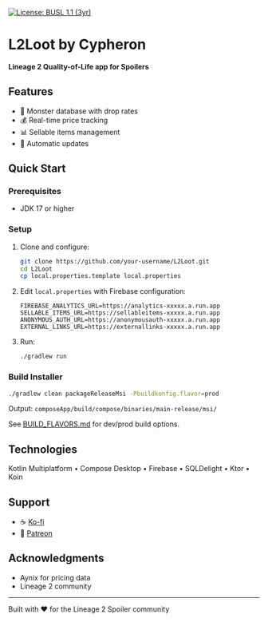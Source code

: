 [![License: BUSL 1.1 (3yr)](https://img.shields.io/badge/License-BUSL%201.1%20(3yr)-blue.svg)](https://mariadb.com/bsl11/)

# L2Loot by Cypheron

**Lineage 2 Quality-of-Life app for Spoilers**

## Features

- 🎯 Monster database with drop rates
- 💰 Real-time price tracking
- 📊 Sellable items management
- 🔄 Automatic updates

## Quick Start

### Prerequisites
- JDK 17 or higher

### Setup

1. Clone and configure:
   ```bash
   git clone https://github.com/your-username/L2Loot.git
   cd L2Loot
   cp local.properties.template local.properties
   ```

2. Edit `local.properties` with Firebase configuration:
   ```properties
   FIREBASE_ANALYTICS_URL=https://analytics-xxxxx.a.run.app
   SELLABLE_ITEMS_URL=https://sellableitems-xxxxx.a.run.app
   ANONYMOUS_AUTH_URL=https://anonymousauth-xxxxx.a.run.app
   EXTERNAL_LINKS_URL=https://externallinks-xxxxx.a.run.app
   ```

3. Run:
   ```bash
   ./gradlew run
   ```

### Build Installer

```bash
./gradlew clean packageReleaseMsi -Pbuildkonfig.flavor=prod
```

Output: `composeApp/build/compose/binaries/main-release/msi/`

See [BUILD_FLAVORS.md](BUILD_FLAVORS.md) for dev/prod build options.

## Technologies

Kotlin Multiplatform • Compose Desktop • Firebase • SQLDelight • Ktor • Koin

## Support

- ☕ [Ko-fi](https://ko-fi.com/cypheron)
- 🎉 [Patreon](https://patreon.com/Cypheron?utm_medium=unknown&utm_source=join_link&utm_campaign=creatorshare_creator&utm_content=copyLink)

## Acknowledgments

- Aynix for pricing data
- Lineage 2 community

---

Built with ❤️ for the Lineage 2 Spoiler community
